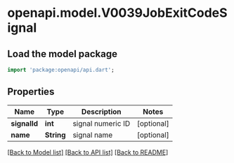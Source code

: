 # openapi.model.V0039JobExitCodeSignal

## Load the model package
```dart
import 'package:openapi/api.dart';
```

## Properties
Name | Type | Description | Notes
------------ | ------------- | ------------- | -------------
**signalId** | **int** | signal numeric ID | [optional] 
**name** | **String** | signal name | [optional] 

[[Back to Model list]](../README.md#documentation-for-models) [[Back to API list]](../README.md#documentation-for-api-endpoints) [[Back to README]](../README.md)


